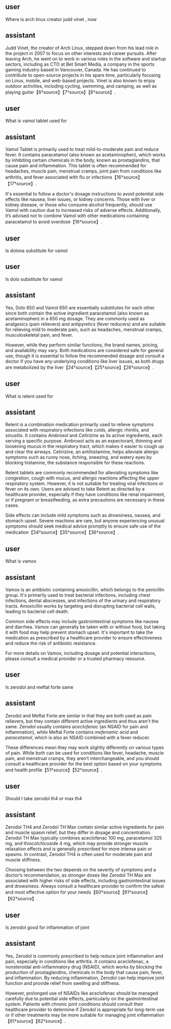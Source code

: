 ## user
Where is arch linux creator judd vinet , now
## assistant

Judd Vinet, the creator of Arch Linux, stepped down from his lead role in the project in 2007 to focus on other interests and career pursuits. After leaving Arch, he went on to work in various roles in the software and startup sectors, including as CTO at Bet Smart Media, a company in the sports gaming industry based in Vancouver, Canada. He has continued to contribute to open-source projects in his spare time, particularly focusing on Linux, mobile, and web-based projects. Vinet is also known to enjoy outdoor activities, including cycling, swimming, and camping, as well as playing guitar【6†source】【7†source】【8†source】.
## user
What is vamol tablet used for
## assistant
Vamol Tablet is primarily used to treat mild-to-moderate pain and reduce fever. It contains paracetamol (also known as acetaminophen), which works by inhibiting certain chemicals in the body, known as prostaglandins, that cause pain and inflammation. This tablet is often recommended for headaches, muscle pain, menstrual cramps, joint pain from conditions like arthritis, and fever associated with flu or infections【16†source】【17†source】.

It's essential to follow a doctor's dosage instructions to avoid potential side effects like nausea, liver issues, or kidney concerns. Those with liver or kidney disease, or those who consume alcohol frequently, should use Vamol with caution due to increased risks of adverse effects. Additionally, it’s advised not to combine Vamol with other medications containing paracetamol to avoid overdose【16†source】.
## user
Is dolona substitute for vamol
## user
Is dolo substitute for vamol
## assistant
Yes, Dolo 650 and Vamol 650 are essentially substitutes for each other since both contain the active ingredient paracetamol (also known as acetaminophen) in a 650 mg dosage. They are commonly used as analgesics (pain relievers) and antipyretics (fever reducers) and are suitable for relieving mild to moderate pain, such as headaches, menstrual cramps, musculoskeletal pain, and fever.

However, while they perform similar functions, the brand names, pricing, and availability may vary. Both medications are considered safe for general use, though it is essential to follow the recommended dosage and consult a doctor if you have any underlying conditions like liver issues, as both drugs are metabolized by the liver【24†source】【25†source】【26†source】.
## user
What is relent used for 
## assistant
Relent is a combination medication primarily used to relieve symptoms associated with respiratory infections like colds, allergic rhinitis, and sinusitis. It contains *Ambroxol* and *Cetirizine* as its active ingredients, each serving a specific purpose. Ambroxol acts as an expectorant, thinning and loosening mucus in the respiratory tract, which makes it easier to cough up and clear the airways. Cetirizine, an antihistamine, helps alleviate allergic symptoms such as runny nose, itching, sneezing, and watery eyes by blocking histamine, the substance responsible for these reactions. 

Relent tablets are commonly recommended for alleviating symptoms like congestion, cough with mucus, and allergic reactions affecting the upper respiratory system. However, it is not suitable for treating viral infections or fever on its own. Users are advised to take Relent as directed by a healthcare provider, especially if they have conditions like renal impairment, or if pregnant or breastfeeding, as extra precautions are necessary in these cases.

Side effects can include mild symptoms such as drowsiness, nausea, and stomach upset. Severe reactions are rare, but anyone experiencing unusual symptoms should seek medical advice promptly to ensure safe use of the medication【34†source】【35†source】【36†source】.
## user
What is vamox
## assistant
Vamox is an antibiotic containing amoxicillin, which belongs to the penicillin group. It's primarily used to treat bacterial infections, including chest infections, dental abscesses, and infections of the urinary and respiratory tracts. Amoxicillin works by targeting and disrupting bacterial cell walls, leading to bacterial cell death. 

Common side effects may include gastrointestinal symptoms like nausea and diarrhea. Vamox can generally be taken with or without food, but taking it with food may help prevent stomach upset. It's important to take the medication as prescribed by a healthcare provider to ensure effectiveness and reduce the risk of antibiotic resistance. 

For more details on Vamox, including dosage and potential interactions, please consult a medical provider or a trusted pharmacy resource.
## user
Is zerodol and meftal forte same
## assistant
Zerodol and Meftal Forte are similar in that they are both used as pain relievers, but they contain different active ingredients and thus aren't the same. Zerodol usually contains *aceclofenac* (an NSAID for pain and inflammation), while Meftal Forte contains *mefenamic acid* and *paracetamol*, which is also an NSAID combined with a fever reducer.

These differences mean they may work slightly differently on various types of pain. While both can be used for conditions like fever, headache, muscle pain, and menstrual cramps, they aren’t interchangeable, and you should consult a healthcare provider for the best option based on your symptoms and health profile【51†source】【52†source】.
## user
Should I take zerodol th4 or max th4
## assistant
Zerodol TH4 and Zerodol TH Max contain similar active ingredients for pain and muscle spasm relief, but they differ in dosage and concentration. Zerodol TH Max typically combines aceclofenac 100 mg, paracetamol 325 mg, and thiocolchicoside 4 mg, which may provide stronger muscle relaxation effects and is generally prescribed for more intense pain or spasms. In contrast, Zerodol TH4 is often used for moderate pain and muscle stiffness.

Choosing between the two depends on the severity of symptoms and a doctor’s recommendation, as stronger doses like Zerodol TH Max are associated with higher risks of side effects, including gastrointestinal issues and drowsiness. Always consult a healthcare provider to confirm the safest and most effective option for your needs【60†source】【61†source】【62†source】.
## user
Is zerodol good for inflammation of joint
## assistant
Yes, Zerodol is commonly prescribed to help reduce joint inflammation and pain, especially in conditions like arthritis. It contains aceclofenac, a nonsteroidal anti-inflammatory drug (NSAID), which works by blocking the production of prostaglandins, chemicals in the body that cause pain, fever, and inflammation. By reducing inflammation, Zerodol can help improve joint function and provide relief from swelling and stiffness.

However, prolonged use of NSAIDs like aceclofenac should be managed carefully due to potential side effects, particularly on the gastrointestinal system. Patients with chronic joint conditions should consult their healthcare provider to determine if Zerodol is appropriate for long-term use or if other treatments may be more suitable for managing joint inflammation【61†source】【62†source】.